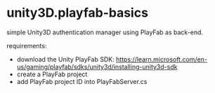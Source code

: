 # unity3D.playfab-basics
simple Unity3D authentication manager using PlayFab as back-end.

requirements:
* download the Unity PlayFab SDK: https://learn.microsoft.com/en-us/gaming/playfab/sdks/unity3d/installing-unity3d-sdk
* create a PlayFab project
* add PlayFab project ID into PlayFabServer.cs
